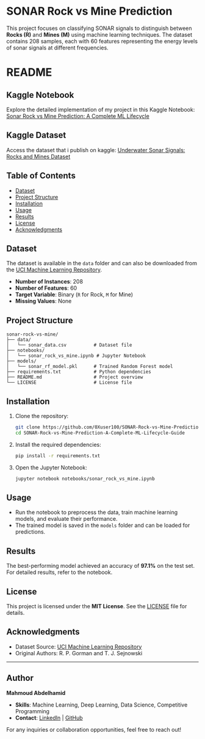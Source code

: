 # SONAR Rock vs Mine Prediction

This project focuses on classifying SONAR signals to distinguish between **Rocks (R)** and **Mines (M)** using machine learning techniques. The dataset contains 208 samples, each with 60 features representing the energy levels of sonar signals at different frequencies.
# README


## Kaggle Notebook
Explore the detailed implementation of my project in this Kaggle Notebook:
[Sonar Rock vs Mine Prediction: A Complete ML Lifecycle](https://www.kaggle.com/code/triblex/sonar-rock-vs-mine-prediction-a-complete-ml-lifec)

## Kaggle Dataset
Access the dataset that i publish on kaggle:
[Underwater Sonar Signals: Rocks and Mines Dataset](https://www.kaggle.com/datasets/triblex/underwater-sonar-signals-rocks-and-mines-dataset)


## Table of Contents
- [Dataset](#dataset)
- [Project Structure](#project-structure)
- [Installation](#installation)
- [Usage](#usage)
- [Results](#results)
- [License](#license)
- [Acknowledgments](#acknowledgments)

## Dataset
The dataset is available in the `data` folder and can also be downloaded from the [UCI Machine Learning Repository](https://archive.ics.uci.edu/ml/datasets/Connectionist+Bench+(Sonar,+Mines+vs.+Rocks)).

- **Number of Instances**: 208
- **Number of Features**: 60
- **Target Variable**: Binary (`R` for Rock, `M` for Mine)
- **Missing Values**: None

## Project Structure
```
sonar-rock-vs-mine/
├── data/
│   └── sonar_data.csv          # Dataset file
├── notebooks/
│   └── sonar_rock_vs_mine.ipynb # Jupyter Notebook
├── models/
│   └── sonar_rf_model.pkl      # Trained Random Forest model
├── requirements.txt            # Python dependencies
├── README.md                   # Project overview
└── LICENSE                     # License file
```

## Installation
1. Clone the repository:
   ```bash
   git clone https://github.com/0Xuser100/SONAR-Rock-vs-Mine-Prediction-A-Complete-ML-Lifecycle-Guide.git
   cd SONAR-Rock-vs-Mine-Prediction-A-Complete-ML-Lifecycle-Guide
   ```

2. Install the required dependencies:
   ```bash
   pip install -r requirements.txt
   ```

3. Open the Jupyter Notebook:
   ```bash
   jupyter notebook notebooks/sonar_rock_vs_mine.ipynb
   ```

## Usage
- Run the notebook to preprocess the data, train machine learning models, and evaluate their performance.
- The trained model is saved in the `models` folder and can be loaded for predictions.

## Results
The best-performing model achieved an accuracy of **97.1%** on the test set. For detailed results, refer to the notebook.

## License
This project is licensed under the **MIT License**. See the [LICENSE](LICENSE) file for details.

## Acknowledgments
- Dataset Source: [UCI Machine Learning Repository](https://archive.ics.uci.edu/ml/datasets/Connectionist+Bench+(Sonar,+Mines+vs.+Rocks))
- Original Authors: R. P. Gorman and T. J. Sejnowski

---

## Author
**Mahmoud Abdelhamid**  

- **Skills**: Machine Learning, Deep Learning, Data Science, Competitive Programming  
- **Contact**: [LinkedIn](https://linkedin.com/in/mahmoud-abdelhamid) | [GitHub](https://github.com/0Xuser100)  

For any inquiries or collaboration opportunities, feel free to reach out!
